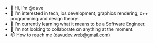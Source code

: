 - 👋 Hi, I’m @dave
- 👀 I’m interested in tech, ios development, graphics rendering, c++ programming and design theory.
- 🌱 I’m currently learning what it means to be a Software Engineer.
- 💞️ I’m not looking to collaborate on anything at the moment.
- 📫 How to reach me (davudev.web@gmail.com)

<!---
davupls/davupls is a ✨ special ✨ repository because its `README.md` (this file) appears on your GitHub profile.
You can click the Preview link to take a look at your changes.
--->
